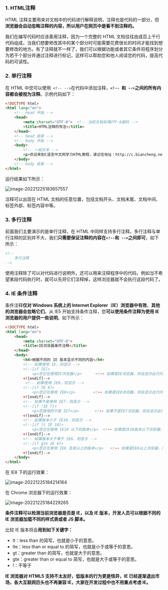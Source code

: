 ### 1. HTML注释

HTML 注释主要用来对文档中的代码进行解释说明，注释也是代码的一部分，但**浏览器会自动忽略注释的内容，所以用户在网页中是看不到注释的。**

我们在编写代码时应该善用注释，因为一个完整的 HTML  文档往往由成百上千行代码组成，当我们想要修改其中的某个部分时可能需要花费很长的时间才能找到想要修改的地方。有了注释就不一样了，我们可以根据功能或者其它条件将程序划分为若干个部分并通过注释进行标记，这样可以帮助您和他人阅读您的代码，提高代码的可读性。

### 2. 单行注释

在 HTML 中您可以使用` <!-- -->`在代码中添加注释，**`<!-- `和` -->`之间的所有内容都会被视为注释**。示例代码如下：

```html
<!DOCTYPE html>
<html lang="en">
    <!-- head 开始 -->
    <head>
        <meta charset="UTF-8">  <!-- 当前文档采用UTF-8编码 -->
        <title>HTML注释的写法</title>
    </head>
    <!-- head 结束 -->
    <!-- body 开始 -->
    <body>
        <!-- 一段文本 -->
        <p>欢迎来到C语言中文网学习HTML教程，请记住地址：http://c.biancheng.net/html/</p>
    </body>
    <!-- body 结束 -->
</html>
```

运行结果如下所示：

![image-20221225183657557](C:\Users\DELL\AppData\Roaming\Typora\typora-user-images\image-20221225183657557.png)

注释可以出现在 HTML 文档的任意位置，包括文档开头、文档末尾、文档中间、标签外部、标签内容中等。

### 3. 多行注释

前面我们主要演示的是单行注释，在 HTML 中同样支持多行注释。多行注释与单行注释的区别并不大，我们**只需要保证注释的内容在` <!-- `和` -->`之间即可**，如下所示：

```html
<!--
    多行注释
-->
```

使用注释除了可以对代码进行说明外，还可以用来注释程序中的代码，例如当不希望某段代码执行时，就可以先将它们注释掉，这样浏览器就不会执行这段代码了。

### 4. IE 条件注释

条件注释**仅对 Windows 系统上的 Internet Explorer（IE）浏览器中有效**，**其他的浏览器会忽略它们**。从 IE5 开始支持条件注释，您**可以使用条件注释为使用 IE 浏览器的用户提供一些说明**。如下所示：

```html
<!DOCTYPE html>
<html lang="en">
    <head>
        <meta charset="UTF-8">
        <title>IE浏览器条件注释</title>
    </head>
    <body>
        <h4>根据不同的 IE 版本显示不同的内容</h4>
        <!-- 如果使用 IE，则显示 -->
        <!--[if IE]>
        	<p>您正在使用IE浏览器</p>      <!-- 如果是IE浏览器，则会显示此行内容 -->
        <![endif]-->
         <!-- 如果使用 IE8，则显示 -->
        <!--[if IE 8]>
        	<p>您正在使用 IE8</p>		<!-- 如果是IE8浏览器，则会显示此行内容 -->
        <![endif]-->
        <!-- 如果不是使用 IE7，则显示 -->
        <!--[if !IE 7]>
        	<p>您使用的不是 IE7</p>   	<!-- 如果不是IE7浏览器，则会显示此行内容 -->
        <![endif]-->
        <!-- 如果版本小于 IE10，则显示 -->
        <!--[if lt IE 10]>
        	<p>您正在使用 IE10 以下的版本</p>  <!-- 如果是IE10版本以下浏览器，则会显示此行内容 -->
        <![endif]-->
        <!-- 如果版本大于等于 IE6，则显示 -->
        <!--[if gte IE 6]>
        	<p>您正在使用 IE6 及其以上的版本</p>   <!-- 如果是IE6以上浏览器，则会显示此行内容 -->
        <![endif]-->
    </body>
</html>
```

在 IE8 下的运行效果：

![image-20221225184214164](C:\Users\DELL\AppData\Roaming\Typora\typora-user-images\image-20221225184214164.png)

在 Chrome 浏览器下的运行效果：

![image-20221225184229265](C:\Users\DELL\AppData\Roaming\Typora\typora-user-images\image-20221225184229265.png)

**条件注释可以检测当前浏览器是否是 IE，以及 IE 版本，开发人员可以根据不同的 IE 浏览器加载不同的样式表或者 JS 脚本。**

比较 IE 版本将会**用到如下关键字：**

- lt：less than 的简写，也就是小于的意思。
- lte：less than or equal to 的简写，也就是小于或等于的意思。
- gt：greater than 的简写，也就是大于的意思。
- gte：greater than or equal to 简写，也就是大于或等于的意思。
- !：不等于

**IE 浏览器对 HTML5 支持不太友好，低版本的行为更是怪异，IE 已经逐渐退出市场，各大互联网巨头也不再兼容 IE，大家在开发过程中也不用重点考虑 IE。**